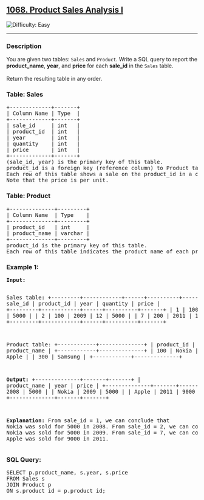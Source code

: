 <h2>
  <a href="https://leetcode.com/problems/product-sales-analysis-i/description/">
    1068. Product Sales Analysis I
  </a>
</h2>
<img src="https://img.shields.io/badge/Difficulty-Easy-brightgreen" alt="Difficulty: Easy" />
<hr>

<h3>Description</h3>
<p>
  You are given two tables: <code>Sales</code> and <code>Product</code>.
  Write a SQL query to report the <strong>product_name</strong>, <strong>year</strong>, and <strong>price</strong> for each <strong>sale_id</strong> in the <code>Sales</code> table.
  <br><br>
  Return the resulting table in any order.
</p>

<h3>Table: Sales</h3>
<pre>
+-------------+-------+
| Column Name | Type  |
+-------------+-------+
| sale_id     | int   |
| product_id  | int   |
| year        | int   |
| quantity    | int   |
| price       | int   |
+-------------+-------+
(sale_id, year) is the primary key of this table.
product_id is a foreign key (reference column) to Product table.
Each row of this table shows a sale on the product_id in a certain year.
Note that the price is per unit.
</pre>

<h3>Table: Product</h3>
<pre>
+--------------+---------+
| Column Name  | Type    |
+--------------+---------+
| product_id   | int     |
| product_name | varchar |
+--------------+---------+
product_id is the primary key of this table.
Each row of this table indicates the product name of each product.
</pre>

<h3>Example 1:</h3>
<pre>
<strong>Input:</strong> 

Sales table:
+---------+------------+------+----------+-------+
| sale_id | product_id | year | quantity | price |
+---------+------------+------+----------+-------+
| 1       | 100        | 2008 | 10       | 5000  |
| 2       | 100        | 2009 | 12       | 5000  |
| 7       | 200        | 2011 | 15       | 9000  |
+---------+------------+------+----------+-------+

Product table:
+------------+--------------+
| product_id | product_name |
+------------+--------------+
| 100        | Nokia        |
| 200        | Apple        |
| 300        | Samsung      |
+------------+--------------+

<strong>Output:</strong>
+--------------+-------+-------+
| product_name | year  | price |
+--------------+-------+-------+
| Nokia        | 2008  | 5000  |
| Nokia        | 2009  | 5000  |
| Apple        | 2011  | 9000  |
+--------------+-------+-------+

<strong>Explanation:</strong>
From sale_id = 1, we can conclude that Nokia was sold for 5000 in 2008.
From sale_id = 2, we can conclude that Nokia was sold for 5000 in 2009.
From sale_id = 7, we can conclude that Apple was sold for 9000 in 2011.
</pre>

<h3>SQL Query:</h3>
<pre>
SELECT p.product_name, s.year, s.price
FROM Sales s
JOIN Product p
ON s.product_id = p.product_id;
</pre>
